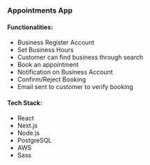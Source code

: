 ### Appointments App

#### Functionalities:

-   Business Register Account
-   Set Business Hours
-   Customer can find business through search
-   Book an appointment
-   Notification on Business Account
-   Confirm/Reject Booking
-   Email sent to customer to verify booking

#### Tech Stack:

-   React
-   Next.js
-   Node.js
-   PostgreSQL
-   AWS
-   Sass
